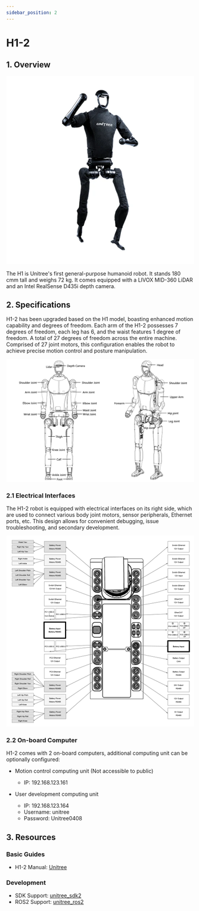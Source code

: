 ```yaml
---
sidebar_position: 2
---
```


# H1-2

## 1. Overview

![H1-2 Robot](../img/unitree/H1-2_robot.png)

The H1 is Unitree's first general-purpose humanoid robot. It stands 180 cmm tall and weighs 72 kg. It comes equipped with a LIVOX MID-360 LiDAR and an Intel RealSense D435i depth camera.

## 2. Specifications

H1-2 has been upgraded based on the H1 model, boasting enhanced motion capability and degrees of freedom. Each arm of the H1-2 possesses 7 degrees of freedom, each leg has 6, and the waist features 1 degree of freedom. A total of 27 degrees of freedom across the entire machine. Comprised of 27 joint motors, this configuration enables the robot to achieve precise motion control and posture manipulation.

![H1-2 Overview](../img/unitree/H1-2_overview.png)

### 2.1 Electrical Interfaces

The H1-2 robot is equipped with electrical interfaces on its right side, which are used to connect various body joint motors, sensor peripherals, Ethernet ports, etc. This design allows for convenient debugging, issue troubleshooting, and secondary development.

![H1-2 Electrical Interfaces](../img/unitree/H1-2_electrical_interfaces.png)

### 2.2 On-board Computer

H1-2 comes with 2 on-board computers, additional computing unit can be optionally configured:

- Motion control computing unit (Not accessible to public)
    - IP: 192.168.123.161

- User development computing unit
    - IP: 192.168.123.164
    - Username: unitree
    - Password: Unitree0408

## 3. Resources

### Basic Guides

* H1-2 Manual: [Unitree](https://support.unitree.com/home/en/H1_developer/About_H1-2)

### Development

* SDK Support: [unitree_sdk2](https://github.com/unitreerobotics/unitree_sdk2)
* ROS2 Support: [unitree_ros2](https://github.com/unitreerobotics/unitree_ros2)
